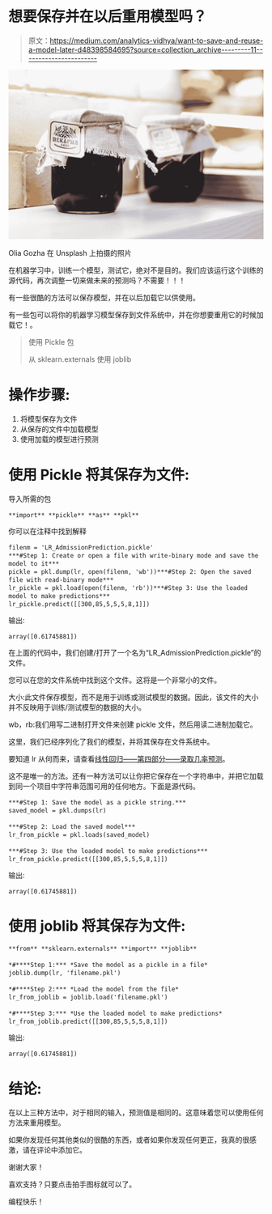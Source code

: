 # 想要保存并在以后重用模型吗？

> 原文：<https://medium.com/analytics-vidhya/want-to-save-and-reuse-a-model-later-d48398584695?source=collection_archive---------11----------------------->

![](img/7235b4568c9a41e8f6c4956beea0236a.png)

Olia Gozha 在 Unsplash 上拍摄的照片

在机器学习中，训练一个模型，测试它，绝对不是目的。我们应该运行这个训练的源代码，再次调整一切来做未来的预测吗？不需要！！！

有一些很酷的方法可以保存模型，并在以后加载它以供使用。

有一些包可以将你的机器学习模型保存到文件系统中，并在你想要重用它的时候加载它！。

> 使用 Pickle 包
> 
> 从 sklearn.externals 使用 joblib

# **操作步骤:**

1.  将模型保存为文件
2.  从保存的文件中加载模型
3.  使用加载的模型进行预测

# **使用 Pickle 将其保存为文件:**

导入所需的包

```
**import** **pickle** **as** **pkl**
```

你可以在注释中找到解释

```
filenm = 'LR_AdmissionPrediction.pickle'
***#Step 1: Create or open a file with write-binary mode and save the model to it***
pickle = pkl.dump(lr, open(filenm, 'wb'))***#Step 2: Open the saved file with read-binary mode***
lr_pickle = pkl.load(open(filenm, 'rb'))***#Step 3: Use the loaded model to make predictions*** 
lr_pickle.predict([[300,85,5,5,5,8,1]])
```

输出:

```
array([0.61745881])
```

在上面的代码中，我们创建/打开了一个名为“LR_AdmissionPrediction.pickle”的文件。

您可以在您的文件系统中找到这个文件。这将是一个非常小的文件。

大小:此文件保存模型，而不是用于训练或测试模型的数据。因此，该文件的大小并不反映用于训练/测试模型的数据的大小。

wb，rb:我们用写二进制打开文件来创建 pickle 文件，然后用读二进制加载它。

这里，我们已经序列化了我们的模型，并将其保存在文件系统中。

要知道 lr 从何而来，请查看[线性回归——第四部分——录取几率预测](/analytics-vidhya/linear-regression-part-iv-chance-of-admission-prediction-978540555c29)。

这不是唯一的方法。还有一种方法可以让你把它保存在一个字符串中，并把它加载到同一个项目中字符串范围可用的任何地方。下面是源代码。

```
***#Step 1: Save the model as a pickle string.***
saved_model = pkl.dumps(lr) 

***#Step 2: Load the saved model*** 
lr_from_pickle = pkl.loads(saved_model) 

***#Step 3: Use the loaded model to make predictions*** 
lr_from_pickle.predict([[300,85,5,5,5,8,1]])
```

输出:

```
array([0.61745881])
```

# 使用 joblib 将其保存为文件:

```
**from** **sklearn.externals** **import** **joblib** 

*#****Step 1:*** *Save the model as a pickle in a file* 
joblib.dump(lr, 'filename.pkl') 

*#****Step 2:*** *Load the model from the file* 
lr_from_joblib = joblib.load('filename.pkl')  

*#****Step 3:*** *Use the loaded model to make predictions* 
lr_from_joblib.predict([[300,85,5,5,5,8,1]])
```

输出:

```
array([0.61745881])
```

# **结论:**

在以上三种方法中，对于相同的输入，预测值是相同的。这意味着您可以使用任何方法来重用模型。

如果你发现任何其他类似的很酷的东西，或者如果你发现任何更正，我真的很感激，请在评论中添加它。

谢谢大家！

喜欢支持？只要点击拍手图标就可以了。

编程快乐！